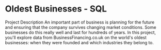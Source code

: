 # Oldest Businesses - SQL

Project Description
An important part of business is planning for the future and ensuring that the company survives changing market conditions. Some businesses do this really well and last for hundreds of years. In this project, you'll explore data from BusinessFinancing.co.uk on the world's oldest businesses: when they were founded and which industries they belong to.
